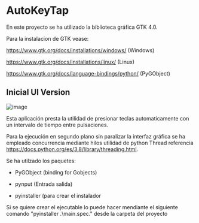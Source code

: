 # AutoKeyTap

En este proyecto se ha utilizado la biblioteca gráfica GTK 4.0. 

Para la instalacion de GTK vease:

https://www.gtk.org/docs/installations/windows/ (Windows)

https://www.gtk.org/docs/installations/linux/ (Linux)

https://www.gtk.org/docs/language-bindings/python/ (PyGObject)

## Inicial UI Version
![image](https://github.com/user-attachments/assets/01586831-5713-463f-8d54-7304907b6bd8)


Esta aplicación presta la utilidad de presionar teclas automaticamente con un intervalo de tiempo entre pulsaciones.

Para la ejecución en segundo plano sin paralizar la interfaz gráfica se ha empleado concurrencia mediante hilos utilidad de python Thread referencia https://docs.python.org/es/3.8/library/threading.html.

Se ha utilzado los paquetes: 

- PyGObject (binding for Gobjects)
  
- pynput (Entrada salida)

- pyinstaller (para crear el instalador

Si se quiere crear el ejecutable lo puede hacer mendiante el siguiente comando "pyinstaller .\main.spec." desde la carpeta del proyecto
